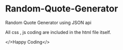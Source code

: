 # Random-Quote-Generator
Random Quote Generator using JSON api

All css , js coding are included in the html file itself.

</>Happy Coding</>
